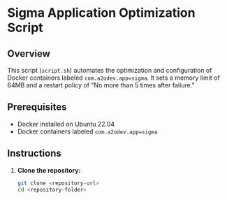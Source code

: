 # Sigma Application Optimization Script

## Overview

This script (`script.sh`) automates the optimization and configuration of Docker containers labeled `com.a2odev.app=sigma`. It sets a memory limit of 64MB and a restart policy of "No more than 5 times after failure."

## Prerequisites

- Docker installed on Ubuntu 22.04
- Docker containers labeled `com.a2odev.app=sigma`

## Instructions

1. **Clone the repository:**
   ```bash
   git clone <repository-url>
   cd <repository-folder>
